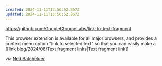 ```yaml
---
created: 2024-11-11T13:56:52.867Z
updated: 2024-11-11T13:56:52.867Z
---
```

https://github.com/GoogleChromeLabs/link-to-text-fragment

This browser extension is available for all major browsers, and provides a context menu option "link to selected text" so that you can easily make a [[link blog/2024/08/Text fragment links|Text fragment link]]

via [Ned Batchelder](https://elk.zone/hachyderm.io/@nedbat/113362112134969227)